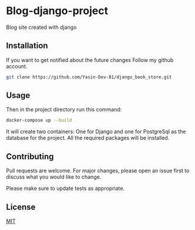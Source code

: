 # Blog-django-project

Blog site created with django

## Installation

If you want to get notified about the future changes Follow my github account.

```bash
git clone https://github.com/Yasin-Dev-81/django_book_store.git
```

## Usage

Then in the project directory run this command:

```bash
docker-compose up --build
```

It will create two containers: One for Django and one for PostgreSql as the database for the project. All the required packages will be installed.

## Contributing
Pull requests are welcome. For major changes, please open an issue first to discuss what you would like to change.

Please make sure to update tests as appropriate.

## License
[MIT](https://choosealicense.com/licenses/mit/)
